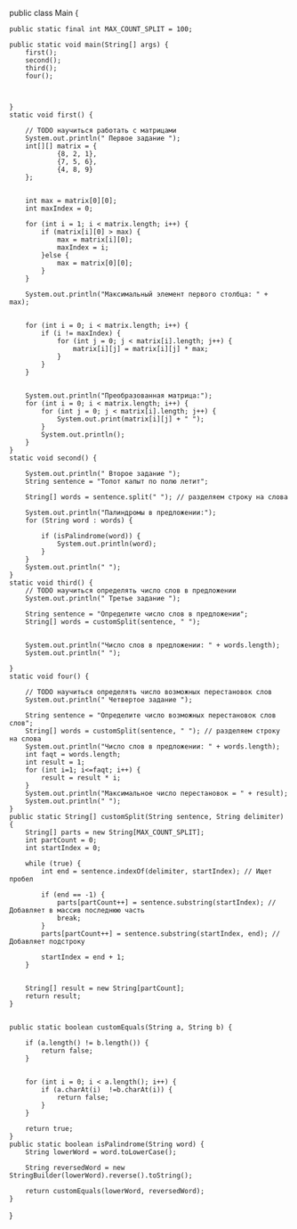 public class Main {

    public static final int MAX_COUNT_SPLIT = 100;

    public static void main(String[] args) {
        first();
        second();
        third();
        four();



    }
    static void first() {

        // TODO научиться работать с матрицами
        System.out.println(" Первое задание ");
        int[][] matrix = {
                {8, 2, 1},
                {7, 5, 6},
                {4, 8, 9}
        };


        int max = matrix[0][0];
        int maxIndex = 0;

        for (int i = 1; i < matrix.length; i++) {
            if (matrix[i][0] > max) {
                max = matrix[i][0];
                maxIndex = i;
            }else {
                max = matrix[0][0];
            }
        }

        System.out.println("Максимальный элемент первого столбца: " + max);


        for (int i = 0; i < matrix.length; i++) {
            if (i != maxIndex) {
                for (int j = 0; j < matrix[i].length; j++) {
                    matrix[i][j] = matrix[i][j] * max;
                }
            }
        }


        System.out.println("Преобразованная матрица:");
        for (int i = 0; i < matrix.length; i++) {
            for (int j = 0; j < matrix[i].length; j++) {
                System.out.print(matrix[i][j] + " ");
            }
            System.out.println();
        }
    }
    static void second() {

        System.out.println(" Второе задание ");
        String sentence = "Топот капыт по полю летит";

        String[] words = sentence.split(" "); // разделяем строку на слова

        System.out.println("Палиндромы в предложении:");
        for (String word : words) {

            if (isPalindrome(word)) {
                System.out.println(word);
            }
        }
        System.out.println(" ");
    }
    static void third() {
        // TODO научиться определять число слов в предложении
        System.out.println(" Третье задание ");

        String sentence = "Определите число слов в предложении";
        String[] words = customSplit(sentence, " ");


        System.out.println("Число слов в предложении: " + words.length);
        System.out.println(" ");

    }
    static void four() {

        // TODO научиться определять число возможных перестановок слов
        System.out.println(" Четвертое задание ");

        String sentence = "Определите число возможных перестановок слов слов";
        String[] words = customSplit(sentence, " "); // разделяем строку на слова
        System.out.println("Число слов в предложении: " + words.length);
        int faqt = words.length;
        int result = 1;
        for (int i=1; i<=faqt; i++) {
            result = result * i;
        }
        System.out.println("Максимальное число перестановок = " + result);
        System.out.println(" ");
    }
    public static String[] customSplit(String sentence, String delimiter) {
        String[] parts = new String[MAX_COUNT_SPLIT];
        int partCount = 0;
        int startIndex = 0;

        while (true) {
            int end = sentence.indexOf(delimiter, startIndex); // Ищет пробел

            if (end == -1) {
                parts[partCount++] = sentence.substring(startIndex); // Добавляет в массив последнюю часть
                break;
            }
            parts[partCount++] = sentence.substring(startIndex, end); // Добавляет подстроку

            startIndex = end + 1;
        }


        String[] result = new String[partCount];
        return result;
    }


    public static boolean customEquals(String a, String b) {

        if (a.length() != b.length()) {
            return false;
        }

     
        for (int i = 0; i < a.length(); i++) {
            if (a.charAt(i)  !=b.charAt(i)) {
                return false;
            }
        }

        return true;
    }
    public static boolean isPalindrome(String word) {
        String lowerWord = word.toLowerCase();

        String reversedWord = new StringBuilder(lowerWord).reverse().toString();

        return customEquals(lowerWord, reversedWord);
    }

}
